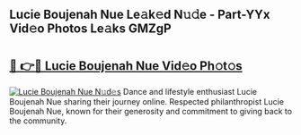 ## Lucie Boujenah Nue Le𝚊k𝚎d N𝚞𝚍e - Part-YYx Vid𝚎o Photos Le𝚊ks GMZgP

# <h2><a href="http://fb6whxu.evod.top/?m=Lucie+Boujenah+Nue">🔗 👉🔴 Lucie Boujenah Nue Vid𝚎o Ph𝚘t𝚘s</a></h2>

[![Lucie Boujenah Nue N𝚞d𝚎s](https://i.imgur.com/8V9OHl7.gif)](http://fb6whxu.evod.top/?m=Lucie+Boujenah+Nue)
Dance and lifestyle enthusiast Lucie Boujenah Nue sharing their journey online. Respected philanthropist Lucie Boujenah Nue, known for their generosity and commitment to giving back to the community. 
